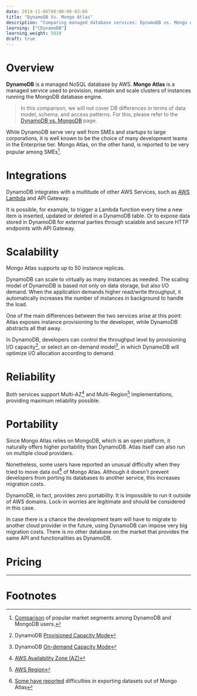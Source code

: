 ```yaml
---
date: 2019-11-06T00:00:00-03:00
title: "DynamoDB Vs. Mongo Atlas"
description: "Comparing managed database services: DynamoDB vs. Mongo Atlas"
learning: ["CDynamoDB"]
learning_weight: 5010
draft: true
---
```


# Overview

**DynamoDB** is a managed NoSQL database by AWS. **Mongo Atlas** is a managed service used to provision, maintain and scale clusters of instances running the MongoDB database engine.

> In this comparison, we will not cover DB differences in terms of data model, schema, and access patterns. For this, please refer to the [DynamoDB vs. MongoDB](/knowledge-base/dynamodb/dynamodb-vs-mongodb.md?utm_source=dashbird-site&utm_medium=article&utm_campaign=knowledge-base&utm_content=dynamodb) page.

While DynamoDB serve very well from SMEs and startups to large corporations, it is well known to be the choice of many development teams in the Enterprise tier. Mongo Atlas, on the other hand, is reported to be very popular among SMEs[^1].


# Integrations

DynamoDB integrates with a multitude of other AWS Services, such as [AWS Lambda](/knowledge-base/aws-lambda/introduction-to-aws-lambda.md?utm_source=dashbird-site&utm_medium=article&utm_campaign=knowledge-base&utm_content=dynamodb) and API Gateway.

It is possible, for example, to trigger a Lambda function every time a new item is inserted, updated or deleted in a DynamoDB table. Or to expose data stored in DynamoDB for external parties through scalable and secure HTTP endpoints with API Gateway.


# Scalability

Mongo Atlas supports up to 50 instance replicas.

DynamoDB can scale to virtually as many instances as needed. The scaling model of DynamoDB is based not only on data storage, but also I/O demand. When the application demands higher read/write throughput, it automatically increases the number of instances in background to handle the load.

One of the main differences between the two services arise at this point: Atlas exposes instance provisioning to the developer, while DynamoDB abstracts all that away.

In DynamoDB, developers can control the throughput level by provisioning I/O capacity[^2], or select an on-demand model[^3], in which DynamoDB will optimize I/O allocation according to demand.


# Reliability

Both services support Multi-AZ[^4] and Multi-Region[^5] implementations, providing maximum reliability possible.


# Portability

Since Mongo Atlas relies on MongoDB, which is an open platform, it naturally offers higher portability than DynamoDB. Atlas itself can also run on multiple cloud providers.

Nonetheless, some users have reported an unusual difficulty when they tried to move data out[^6] of Mongo Atlas. Although it doesn't prevent developers from porting its databases to another service, this increases migration costs.

DynamoDB, in fact, provides zero portability. It is impossible to run it outside of AWS domains. Lock-in worries are legitimate and should be considered in this case.

In case there is a chance the development team will have to migrate to another cloud provider in the future, using DynamoDB can impose very big migration costs. There is no other database on the market that provides the same API and functionalities as DynamoDB.


# Pricing



---

# Footnotes

[^1]:
     [Comparison](https://www.g2.com/compare/aws-amazon-dynamodb-vs-mongodb-atlas) of popular market segments among DynamoDB and MongoDB users.

[^2]:
     DynamoDB [Provisioned Capacity Mode](/knowledge-base/dynamodb/capacity-modes?utm_source=dashbird-site&utm_medium=article&utm_campaign=knowledge-base&utm_content=dynamodb#provisioned-capacity-mode)

[^3]:
     DynamoDB [On-demand Capacity Mode](/knowledge-base/dynamodb/capacity-modes?utm_source=dashbird-site&utm_medium=article&utm_campaign=knowledge-base&utm_content=dynamodb#on-demand-capacity-mode)

[^4]:
     [AWS Availability Zone (AZ)](/knowledge-base/aws-cloud/global-infrastructure.md?utm_source=dashbird-site&utm_medium=article&utm_campaign=knowledge-base&utm_content=dynamodb#availability-zone-az)

[^5]:
     [AWS Region](/knowledge-base/aws-cloud/global-infrastructure.md?utm_source=dashbird-site&utm_medium=article&utm_campaign=knowledge-base&utm_content=dynamodb#availability-zone-az)

[^6]:
     [Some have reported](https://www.g2.com/compare/aws-amazon-dynamodb-vs-mongodb-atlas) difficulties in exporting datasets out of Mongo Atlas
